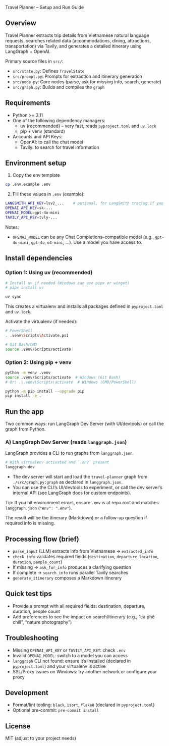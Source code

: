 Travel Planner – Setup and Run Guide

## Overview

Travel Planner extracts trip details from Vietnamese natural language requests, searches related data (accommodations, dining, attractions, transportation) via Tavily, and generates a detailed itinerary using LangGraph + OpenAI.

Primary source files in `src/`:

-   `src/state.py`: Defines `TravelState`
-   `src/prompt.py`: Prompts for extraction and itinerary generation
-   `src/node.py`: Core nodes (parse, ask for missing info, search, generate)
-   `src/graph.py`: Builds and compiles the `graph`

## Requirements

-   Python >= 3.11
-   One of the following dependency managers:
    -   uv (recommended) – very fast, reads `pyproject.toml` and `uv.lock`
    -   pip + venv (standard)
-   Accounts and API Keys:
    -   OpenAI: to call the chat model
    -   Tavily: to search for travel information

## Environment setup

1. Copy the env template

```bash
cp .env.example .env
```

2. Fill these values in `.env` (example):

```bash
LANGSMITH_API_KEY=lsv2_...    # optional, for LangSmith tracing if you use it
OPENAI_API_KEY=sk-...
OPENAI_MODEL=gpt-4o-mini
TAVILY_API_KEY=tvly-...
```

Notes:

-   `OPENAI_MODEL` can be any Chat Completions–compatible model (e.g., `gpt-4o-mini`, `gpt-4o`, `o4-mini`, ...). Use a model you have access to.

## Install dependencies

### Option 1: Using uv (recommended)

```bash
# Install uv if needed (Windows can use pipx or winget)
# pipx install uv

uv sync
```

This creates a virtualenv and installs all packages defined in `pyproject.toml` and `uv.lock`.

Activate the virtualenv (if needed):

```bash
# PowerShell
. .venv\Scripts\Activate.ps1

# Git Bash/CMD
source .venv/Scripts/activate
```

### Option 2: Using pip + venv

```bash
python -m venv .venv
source .venv/Scripts/activate  # Windows (Git Bash)
# Or: .\.venv\Scripts\activate  # Windows (CMD/PowerShell)

python -m pip install --upgrade pip
pip install -e .
```

## Run the app

Two common ways: run LangGraph Dev Server (with UI/devtools) or call the graph from Python.

### A) LangGraph Dev Server (reads `langgraph.json`)

LangGraph provides a CLI to run graphs from `langgraph.json`.

```bash
# With virtualenv activated and `.env` present
langgraph dev
```

-   The dev server will start and load the `travel-planner` graph from `./src/graph.py:graph` as declared in `langgraph.json`.
-   You can use the CLI’s UI/devtools to experiment, or call the dev server’s internal API (see LangGraph docs for custom endpoints).

Tip: If you hit environment errors, ensure `.env` is at repo root and matches `langgraph.json` (`"env": ".env"`).

The result will be the itinerary (Markdown) or a follow-up question if required info is missing.

## Processing flow (brief)

-   `parse_input` (LLM) extracts info from Vietnamese → `extracted_info`
-   `check_info` validates required fields (`destination`, `departure_location`, `duration`, `people_count`)
-   If missing → `ask_for_info` produces a clarifying question
-   If complete → `search_info` runs parallel Tavily searches
-   `generate_itinerary` composes a Markdown itinerary

## Quick test tips

-   Provide a prompt with all required fields: destination, departure, duration, people count
-   Add preferences to see the impact on search/itinerary (e.g., “cà phê chill”, “nature photography”)

## Troubleshooting

-   Missing `OPENAI_API_KEY` or `TAVILY_API_KEY`: check `.env`
-   Invalid `OPENAI_MODEL`: switch to a model you can access
-   `langgraph` CLI not found: ensure it’s installed (declared in `pyproject.toml`) and your virtualenv is active
-   SSL/Proxy issues on Windows: try another network or configure your proxy

## Development

-   Format/lint tooling: `black`, `isort`, `flake8` (declared in `pyproject.toml`)
-   Optional pre-commit: `pre-commit install`

## License

MIT (adjust to your project needs)
